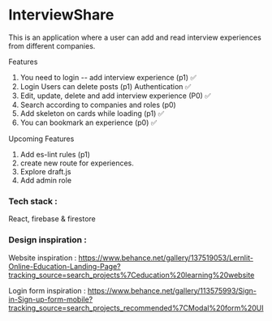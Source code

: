 # InterviewShare

This is an application where a user can add and read interview experiences from different companies.

Features

1. You need to login -- add interview experience (p1) ✅
2. Login Users can delete posts (p1) Authentication  ✅
3. Edit, update, delete and add interview experience (P0) ✅
4. Search according to companies and roles (p0)
5. Add skeleton on cards while loading (p1) ✅
6. You can bookmark an experience (p0) ✅


Upcoming Features

1. Add es-lint rules (p1)
2. create  new route for experiences.
3. Explore draft.js
4. Add admin role

### Tech stack :

React, firebase & firestore

### Design inspiration :

Website inspiration : https://www.behance.net/gallery/137519053/Lernlit-Online-Education-Landing-Page?tracking_source=search_projects%7Ceducation%20learning%20website

Login form inspiration : https://www.behance.net/gallery/113575993/Sign-in-Sign-up-form-mobile?tracking_source=search_projects_recommended%7CModal%20form%20UI
